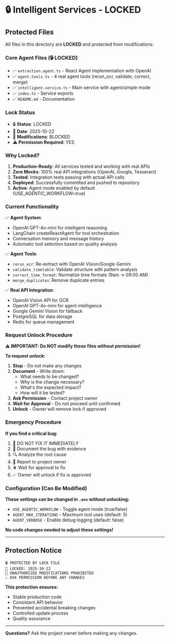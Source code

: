 # 🔒 Intelligent Services - LOCKED

## Protected Files

All files in this directory are **LOCKED** and protected from modifications:

### Core Agent Files (🔒 LOCKED)
- ✅ `extraction.agent.ts` - React Agent implementation with OpenAI
- ✅ `agent.tools.ts` - 4 real agent tools (rerun_ocr, validate, correct, merge)
- ✅ `intelligent.service.ts` - Main service with agent/simple mode
- ✅ `index.ts` - Service exports
- ✅ `README.md` - Documentation

### Lock Status
- 🔒 **Status**: LOCKED
- 📅 **Date**: 2025-10-22
- 🚫 **Modifications**: BLOCKED
- ⚠️ **Permission Required**: YES

### Why Locked?

1. **Production-Ready**: All services tested and working with real APIs
2. **Zero Mocks**: 100% real API integrations (OpenAI, Google, Tesseract)
3. **Tested**: Integration tests passing with actual API calls
4. **Deployed**: Successfully committed and pushed to repository
5. **Active**: Agent mode enabled by default (USE_AGENTIC_WORKFLOW=true)

### Current Functionality

✅ **Agent System**:
- OpenAI GPT-4o-mini for intelligent reasoning
- LangChain createReactAgent for tool orchestration
- Conversation memory and message history
- Automatic tool selection based on quality analysis

✅ **Agent Tools**:
- `rerun_ocr`: Re-extract with OpenAI Vision/Google Gemini
- `validate_timetable`: Validate structure with pattern analysis
- `correct_time_format`: Normalize time formats (9am → 09:00 AM)
- `merge_duplicates`: Remove duplicate entries

✅ **Real API Integration**:
- OpenAI Vision API for OCR
- OpenAI GPT-4o-mini for agent intelligence
- Google Gemini Vision for fallback
- PostgreSQL for data storage
- Redis for queue management

### Request Unlock Procedure

**⚠️ IMPORTANT: Do NOT modify these files without permission!**

**To request unlock:**

1. **Stop** - Do not make any changes
2. **Document** - Write down:
   - What needs to be changed?
   - Why is the change necessary?
   - What's the expected impact?
   - How will it be tested?
3. **Ask Permission** - Contact project owner
4. **Wait for Approval** - Do not proceed until confirmed
5. **Unlock** - Owner will remove lock if approved

### Emergency Procedure

**If you find a critical bug:**
1. 🛑 DO NOT FIX IT IMMEDIATELY
2. 📝 Document the bug with evidence
3. 🔍 Analyze the root cause
4. 📢 Report to project owner
5. ⏸️ Wait for approval to fix
6. ✅ Owner will unlock if fix is approved

### Configuration (Can Be Modified)

**These settings can be changed in `.env` without unlocking:**
- `USE_AGENTIC_WORKFLOW` - Toggle agent mode (true/false)
- `AGENT_MAX_ITERATIONS` - Maximum tool uses (default: 5)
- `AGENT_VERBOSE` - Enable debug logging (default: false)

**No code changes needed to adjust these settings!**

---

## Protection Notice

```
🔒 PROTECTED BY LOCK FILE
📅 LOCKED: 2025-10-22
🚫 UNAUTHORIZED MODIFICATIONS PROHIBITED
⚠️ ASK PERMISSION BEFORE ANY CHANGES
```

**This protection ensures:**
- Stable production code
- Consistent API behavior
- Prevented accidental breaking changes
- Controlled update process
- Quality assurance

---

**Questions?** Ask the project owner before making any changes.
